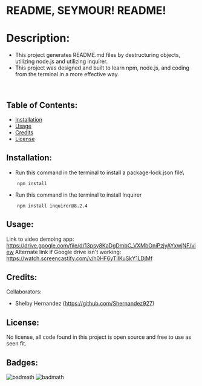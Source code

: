 # README, SEYMOUR! README!

# Description: 

- This project generates README.md files by destructuring objects, utilizing node.js and utilizing inquirer. 
- This project was designed and built to learn npm, node.js, and coding from the terminal in a more effective way. 

<br>

## Table of Contents: 

- [Installation](#installation)
- [Usage](#usage)
- [Credits](#credits)
- [License](#license)

## Installation:

- Run this command in the terminal to install a package-lock.json file\

```
    npm install
```
- Run this command in the terminal to install Inquirer 

```
    npm install inquirer@8.2.4
```


## Usage: 

Link to video demoing app: https://drive.google.com/file/d/13psy8KaDgDmbC_VXMbOniPzjyAYxwjNF/view
Alternate link if Google drive isn't working: https://watch.screencastify.com/v/h0HF6yTlIKuSkY1LDjMf


## Credits:

Collaborators: 

- Shelby Hernandez (https://github.com/Shernandez927)

## License: 

No license, all code found in this project is open source and free to use as seen fit. 


## Badges: 

![badmath](https://img.shields.io/github/repo-size/Damien-Shoemake/readme-seymour-readme?style=for-the-badge) 
![badmath](https://img.shields.io/github/languages/count/Damien-Shoemake/readme-seymour-readme?style=for-the-badge)
